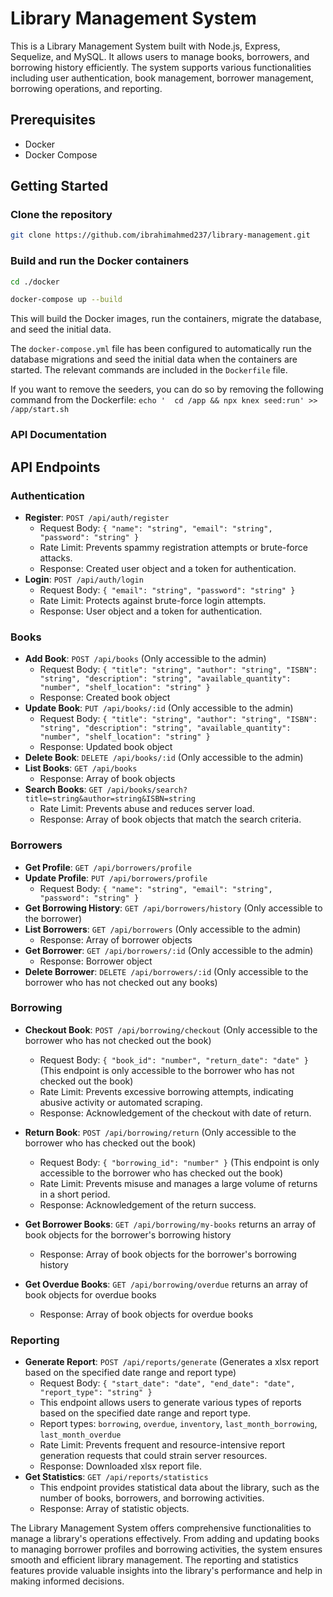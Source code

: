 # Library Management System

This is a Library Management System built with Node.js, Express, Sequelize, and MySQL. It allows users to manage books, borrowers, and borrowing history efficiently. The system supports various functionalities including user authentication, book management, borrower management, borrowing operations, and reporting.

## Prerequisites

- Docker
- Docker Compose

## Getting Started

### Clone the repository

```sh
git clone https://github.com/ibrahimahmed237/library-management.git
```

### Build and run the Docker containers
```sh
cd ./docker
```

```sh
docker-compose up --build
```

This will build the Docker images, run the containers, migrate the database, and seed the initial data.

The `docker-compose.yml` file has been configured to automatically run the database migrations and seed the initial data when the containers are started. The relevant commands are included in the `Dockerfile` file.

If you want to remove the seeders, you can do so by removing the following command from the Dockerfile:
`echo '  cd /app && npx knex seed:run' >> /app/start.sh`

### API Documentation

## API Endpoints

### Authentication

- **Register**: `POST /api/auth/register`
    - Request Body: `{ "name": "string", "email": "string", "password": "string" }`
    - Rate Limit: Prevents spammy registration attempts or brute-force attacks.
    - Response: Created user object and a token for authentication.
- **Login**: `POST /api/auth/login`
    - Request Body: `{ "email": "string", "password": "string" }`
    - Rate Limit: Protects against brute-force login attempts.
    - Response: User object and a token for authentication.
### Books

- **Add Book**: `POST /api/books` (Only accessible to the admin)
    - Request Body: `{ "title": "string", "author": "string", "ISBN": "string", "description": "string", "available_quantity": "number", "shelf_location": "string" }`
    - Response: Created book object
- **Update Book**: `PUT /api/books/:id` (Only accessible to the admin)
    - Request Body: `{ "title": "string", "author": "string", "ISBN": "string", "description": "string", "available_quantity": "number", "shelf_location": "string" }`
    - Response: Updated book object
- **Delete Book**: `DELETE /api/books/:id` (Only accessible to the admin)
- **List Books**: `GET /api/books` 
    - Response: Array of book objects
- **Search Books**: `GET /api/books/search?title=string&author=string&ISBN=string`
    - Rate Limit: Prevents abuse and reduces server load.
    - Response: Array of book objects that match the search criteria.

### Borrowers

- **Get Profile**: `GET /api/borrowers/profile`
- **Update Profile**: `PUT /api/borrowers/profile`
    - Request Body: `{ "name": "string", "email": "string", "password": "string" }`
- **Get Borrowing History**: `GET /api/borrowers/history` (Only accessible to the borrower)
- **List Borrowers**: `GET /api/borrowers` (Only accessible to the admin)
    - Response: Array of borrower objects
- **Get Borrower**: `GET /api/borrowers/:id` (Only accessible to the admin)
    - Response: Borrower object
- **Delete Borrower**: `DELETE /api/borrowers/:id` (Only accessible to the borrower who has not checked out any books)

### Borrowing

- **Checkout Book**: `POST /api/borrowing/checkout` (Only accessible to the borrower who has not checked out the book)
    - Request Body: `{ "book_id": "number", "return_date": "date" }` (This endpoint is only accessible to the borrower who has not checked out the book)
    - Rate Limit: Prevents excessive borrowing attempts, indicating abusive activity or automated scraping.
    - Response: Acknowledgement of the checkout with date of return.
- **Return Book**: `POST /api/borrowing/return` (Only accessible to the borrower who has checked out the book)
    - Request Body: `{ "borrowing_id": "number" }` (This endpoint is only accessible to the borrower who has checked out the book)
    - Rate Limit: Prevents misuse and manages a large volume of returns in a short period.
    - Response: Acknowledgement of the return success.

- **Get Borrower Books**: `GET /api/borrowing/my-books` returns an array of book objects for the borrower's borrowing history
    - Response: Array of book objects for the borrower's borrowing history
- **Get Overdue Books**: `GET /api/borrowing/overdue` returns an array of book objects for overdue books
    - Response: Array of book objects for overdue books
### Reporting

- **Generate Report**: `POST /api/reports/generate` (Generates a xlsx report based on the specified date range and report type)
    - Request Body: `{ "start_date": "date", "end_date": "date", "report_type": "string" }`
    - This endpoint allows users to generate various types of reports based on the specified date range and report type.
    - Report types: `borrowing`, `overdue`, `inventory`, `last_month_borrowing`, `last_month_overdue`
    - Rate Limit: Prevents frequent and resource-intensive report generation requests that could strain server resources.
    - Response: Downloaded xlsx report file.
- **Get Statistics**: `GET /api/reports/statistics`
    - This endpoint provides statistical data about the library, such as the number of books, borrowers, and borrowing activities.
    - Response: Array of statistic objects.

The Library Management System offers comprehensive functionalities to manage a library's operations effectively. From adding and updating books to managing borrower profiles and borrowing activities, the system ensures smooth and efficient library management. The reporting and statistics features provide valuable insights into the library's performance and help in making informed decisions.


